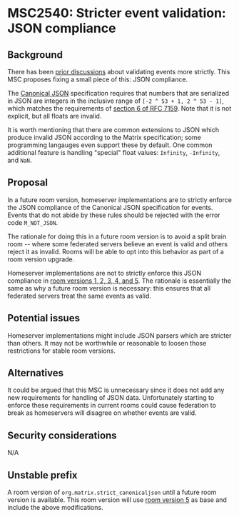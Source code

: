 # MSC2540: Stricter event validation: JSON compliance

## Background

There has been [prior discussions](https://github.com/matrix-org/matrix-doc/issues/1646)
about validating events more strictly. This MSC proposes fixing a small piece of
this: JSON compliance.

The [Canonical JSON](https://matrix.org/docs/spec/appendices#canonical-json)
specification requires that numbers that are serialized in JSON are integers in
the inclusive range of `[-2 ^ 53 + 1, 2 ^ 53 - 1]`, which matches the requirements of
[section 6 of RFC 7159](https://tools.ietf.org/html/rfc7159). Note that it is
not explicit, but all floats are invalid.

It is worth mentioning that there are common extensions to JSON which produce 
invalid JSON according to the Matrix specification; some programming langauges
even support these by default. One common additional feature is handling
"special" float values: `Infinity`, `-Infinity`, and `NaN`.


## Proposal

In a future room version, homeserver implementations are to strictly enforce
the JSON compliance of the Canonical JSON specification for events. Events that
do not abide by these rules should be rejected with the error code `M_NOT_JSON`.

The rationale for doing this in a future room version is to avoid a split brain
room -- where some federated servers believe an event is valid and others reject
it as invalid. Rooms will be able to opt into this behavior as part of a room
version upgrade.

Homeserver implementations are not to strictly enforce this JSON compliance in
[room versions 1, 2, 3, 4, and 5](https://matrix.org/docs/spec/#complete-list-of-room-versions).
The rationale is essentially the same as why a future room version is necessary:
this ensures that all federated servers treat the same events as valid.


## Potential issues

Homeserver implementations might include JSON parsers which are stricter than
others. It may not be worthwhile or reasonable to loosen those restrictions for
stable room versions. 


## Alternatives

It could be argued that this MSC is unnecessary since it does not add any new
requirements for handling of JSON data. Unfortunately starting to enforce these 
requirements in current rooms could cause federation to break as homeservers
will disagree on whether events are valid.


## Security considerations

N/A


## Unstable prefix

A room version of `org.matrix.strict_canonicaljson` until a future room version
is available. This room version will use
[room version 5](https://matrix.org/docs/spec/rooms/v5) as base and include the
above modifications.
